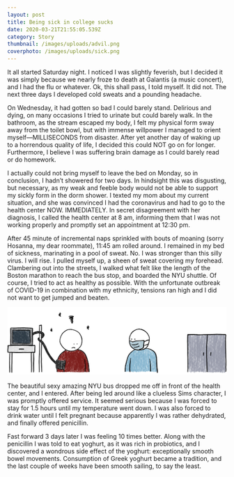 ```yaml
---
layout: post
title: Being sick in college sucks
date: 2020-03-21T21:55:05.539Z
category: Story
thumbnail: /images/uploads/advil.png
coverphoto: /images/uploads/sick.png
---
```

It all started Saturday night. I noticed I was slightly feverish, but I decided it was simply because we nearly froze to death at Galantis (a music concert), and I had the flu or whatever. Ok, this shall pass, I told myself. It did not. The next three days I developed cold sweats and a pounding headache.

On Wednesday, it had gotten so bad I could barely stand. Delirious and dying, on many occasions I tried to urinate but could barely walk. In the bathroom, as the stream escaped my body, I felt my physical form sway away from the toilet bowl, but with immense willpower I managed to orient myself—MILLISECONDS from disaster. After yet another day of waking up to a horrendous quality of life, I decided this could NOT go on for longer. Furthermore, I believe I was suffering brain damage as I could barely read or do homework.

I actually could not bring myself to leave the bed on Monday, so in conclusion, I hadn’t showered for two days. In hindsight this was disgusting, but necessary, as my weak and feeble body would not be able to support my sickly form in the dorm shower. I texted my mom about my current situation, and she was convinced I had the coronavirus and had to go to the health center NOW. IMMEDIATELY. In secret disagreement with her diagnosis, I called the health center at 8 am, informing them that I was not working properly and promptly set an appointment at 12:30 pm.

After 45 minute of incremental naps sprinkled with bouts of moaning (sorry Hosanna, my dear roommate), 11:45 am rolled around. I remained in my bed of sickness, marinating in a pool of sweat. No. I was stronger than this silly virus. I will rise. I pulled myself up, a sheen of sweat covering my forehead. Clambering out into the streets, I walked what felt like the length of the Boston marathon to reach the bus stop, and boarded the NYU shuttle. Of course, I tried to act as healthy as possible. With the unfortunate outbreak of COVID-19 in combination with my ethnicity, tensions ran high and I did not want to get jumped and beaten.

![health center](/images/uploads/sickdoctor.png "health center")

The beautiful sexy amazing NYU bus dropped me off in front of the health center, and I entered. After being led around like a clueless Sims character, I was promptly offered service. It seemed serious because I was forced to stay for 1.5 hours until my temperature went down. I was also forced to drink water until I felt pregnant because apparently I was rather dehydrated, and finally offered penicillin.

Fast forward 3 days later I was feeling 10 times better. Along with the penicillin I was told to eat yoghurt, as it was rich in probiotics, and I discovered a wondrous side effect of the yoghurt: exceptionally smooth bowel movements. Consumption of Greek yoghurt became a tradition, and the last couple of weeks have been smooth sailing, to say the least.